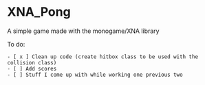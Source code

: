 # XNA_Pong

A simple game made with the monogame/XNA library

To do:

	- [ x ] Clean up code (create hitbox class to be used with the collision class)
	- [ ] Add scores
	- [ ] Stuff I come up with while working one previous two 